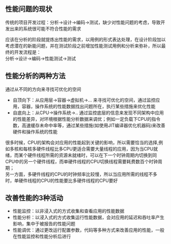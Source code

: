 ## 性能问题的现状

传统的项目开发过程：分析->设计->编码->测试，缺少对性能问题的考虑，导致开发出来的系统很可能不符合性能的需求

应该在分析的阶段就提炼出性能的需求，以用例的形式表达处理，在设计阶段加以考虑潜在的新能问题，并在测试阶段之前增加性能测试用例和分析来弥补，所以最终的开发流程是：  
分析->设计->编码->性能测试->测试

## 性能分析的两种方法

通过从不同的方向来寻找可优化的空间

* 自顶向下：从应用层->容器->虚拟机->... 来寻找可优化的空间，通过监控应用，容器，操作系统的性能数据找出问题所在，执行某些措施来优化性能
* 自底向上：从CPU->操作系统->.. 通过监控底层的信息来发现不同架构中应用的性能差异，对环境根据性能分析数据来调优；例如一定负载下CPU的指令数，高速缓存未命中率等，通过某些措施(如使用JIT编译器优化机器码)来改善硬件和操作系统的性能

很多时候，CPU的架构会对应用的性能起到关键的影响，所以需要恰当的选择,例如多核和每核多硬件线程比多CPU更适合需要大量线程的应用，因为当CPU就绪，而某个硬件线程所需的资源未就绪时，可以在下一个时钟周期内切换到同CPU中的另一个硬件线程，而单硬件线程的CPU切换线程需要耗费数百个时钟周期；  
另一方面，多硬件线程的CPU的时钟频率比较慢，所以当应用所需的线程不多时，单硬件线程的CPU的性能要比多硬件线程的CPU要好

## 改善性能的3种活动

* 性能监控：以非浸入式的方式收集和查看应用的性能数据
* 性能分析：以浸入式的方式收集运行性能数据，会对应用的延迟和吞吐率产生影响，集中于被报告的性能问题
* 性能调优：通过更改运行配置参数，代码等多种方式来改善应用的性能，一般在性能监控和性能分析后进行